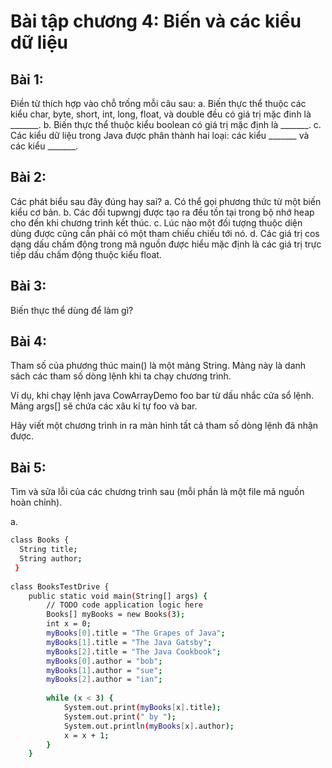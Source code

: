 # Bài tập chương 4: Biến và các kiểu dữ liệu
## Bài 1:
Điền từ thích hợp vào chỗ trống mỗi câu sau:
a. Biến thực thể thuộc các kiểu char, byte, short, int, long, float, và double đều có giá trị mặc đinh là _______.
b. Biến thực thể thuộc kiểu boolean có giá trị mặc định là _______.
c. Các kiểu dữ liệu trong Java được phân thành hai loại: các kiểu _______ và các kiểu _______.
## Bài 2:
Các phát biểu sau đây đúng hay sai?
a. Có thể gọi phương thức từ một biến kiểu cơ bản.
b. Các đối tupwngj được tạo ra đều tồn tại trong bộ nhớ heap cho đến khi chương trình kết thúc.
c. Lúc nào một đối tượng thuộc diện dùng được cũng cần phải có một tham chiếu chiếu tới nó.
d. Các giá trị cos dạng dấu chấm động trong mã nguồn được hiểu mặc định là các giá trị trực tiếp dấu chấm động thuộc kiểu float.
## Bài 3:
Biến thực thể dùng để làm gì?
## Bài 4:
Tham số của phương thúc main() là một mảng String. Mảng này là danh sách các tham số dòng lệnh khi ta chạy chương trình.

Ví dụ, khi chạy lệnh java CowArrayDemo foo bar từ dấu nhắc cửa sổ lệnh. Mảng args[] sẽ chứa các xâu kí tự foo và bar.

Hãy viết một chương trình in ra màn hình tất cả tham số dòng lệnh đã nhận được.
## Bài 5:
Tìm và sửa lỗi của các chương trình sau (mỗi phần là một file mã nguồn hoàn chỉnh).

a.
```sh
class Books {
  String title;
  String author;
 }
 
class BooksTestDrive {
    public static void main(String[] args) {
        // TODO code application logic here
        Books[] myBooks = new Books(3);
        int x = 0;
        myBooks[0].title = "The Grapes of Java";
        myBooks[1].title = "The Java Gatsby";
        myBooks[2].title = "The Java Cookbook";
        myBooks[0].author = "bob";
        myBooks[1].author = "sue";
        myBooks[2].author = "ian";
        
        while (x < 3) {
            System.out.print(myBooks[x].title);
            System.out.print(" by ");
            System.out.println(myBooks[x].author);
            x = x + 1;
        }
    }
  
```
